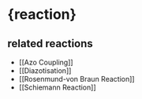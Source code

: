 # {reaction}

## related reactions
- [[Azo Coupling]]
- [[Diazotisation]]
- [[Rosenmund-von Braun Reaction]]
- [[Schiemann Reaction]]
